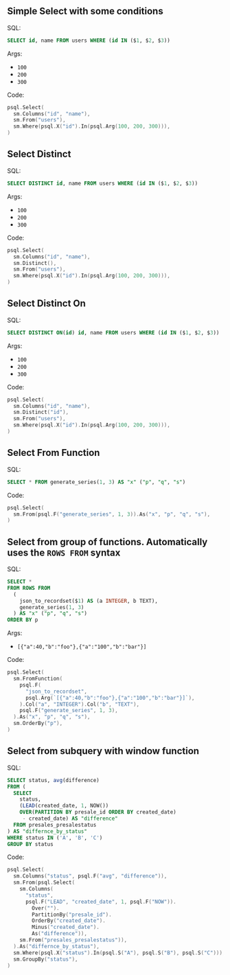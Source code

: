 ## Simple Select with some conditions

SQL:

```sql
SELECT id, name FROM users WHERE (id IN ($1, $2, $3))
```

Args:

* `100`
* `200`
* `300`

Code:

```go
psql.Select(
  sm.Columns("id", "name"),
  sm.From("users"),
  sm.Where(psql.X("id").In(psql.Arg(100, 200, 300))),
)
```

## Select Distinct

SQL:

```sql
SELECT DISTINCT id, name FROM users WHERE (id IN ($1, $2, $3))
```

Args:

* `100`
* `200`
* `300`

Code:

```go
psql.Select(
  sm.Columns("id", "name"),
  sm.Distinct(),
  sm.From("users"),
  sm.Where(psql.X("id").In(psql.Arg(100, 200, 300))),
)
```

## Select Distinct On

SQL:

```sql
SELECT DISTINCT ON(id) id, name FROM users WHERE (id IN ($1, $2, $3))
```

Args:

* `100`
* `200`
* `300`

Code:

```go
psql.Select(
  sm.Columns("id", "name"),
  sm.Distinct("id"),
  sm.From("users"),
  sm.Where(psql.X("id").In(psql.Arg(100, 200, 300))),
)
```

## Select From Function

SQL:

```sql
SELECT * FROM generate_series(1, 3) AS "x" ("p", "q", "s")
```

Code:

```go
psql.Select(
  sm.From(psql.F("generate_series", 1, 3)).As("x", "p", "q", "s"),
)
```

## Select from group of functions. Automatically uses the `ROWS FROM` syntax

SQL:

```sql
SELECT *
FROM ROWS FROM
  (
    json_to_recordset($1) AS (a INTEGER, b TEXT),
    generate_series(1, 3)
  ) AS "x" ("p", "q", "s")
ORDER BY p
```

Args:

* ``[{"a":40,"b":"foo"},{"a":"100","b":"bar"}]``

Code:

```go
psql.Select(
  sm.FromFunction(
    psql.F(
      "json_to_recordset",
      psql.Arg(`[{"a":40,"b":"foo"},{"a":"100","b":"bar"}]`),
    ).Col("a", "INTEGER").Col("b", "TEXT"),
    psql.F("generate_series", 1, 3),
  ).As("x", "p", "q", "s"),
  sm.OrderBy("p"),
)
```

## Select from subquery with window function

SQL:

```sql
SELECT status, avg(difference)
FROM (
  SELECT
    status, 
    (LEAD(created_date, 1, NOW())
    OVER(PARTITION BY presale_id ORDER BY created_date)
     - created_date) AS "difference"
  FROM presales_presalestatus
) AS "differnce_by_status"
WHERE status IN ('A', 'B', 'C')
GROUP BY status
```

Code:

```go
psql.Select(
  sm.Columns("status", psql.F("avg", "difference")),
  sm.From(psql.Select(
    sm.Columns(
      "status",
      psql.F("LEAD", "created_date", 1, psql.F("NOW")).
        Over("").
        PartitionBy("presale_id").
        OrderBy("created_date").
        Minus("created_date").
        As("difference")),
    sm.From("presales_presalestatus")),
  ).As("differnce_by_status"),
  sm.Where(psql.X("status").In(psql.S("A"), psql.S("B"), psql.S("C"))),
  sm.GroupBy("status"),
)
```
